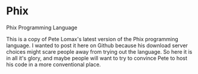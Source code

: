 # Phix
Phix Programming Language

This is a copy of Pete Lomax's latest version of the Phix programming language. I wanted to post it here on Github because his download server choices might scare people away from trying out the language. So here it is in all it's glory, and maybe people will want to try to convince Pete to host his code in a more conventional place. 

